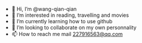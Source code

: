 - 👋 Hi, I’m @wang-qian-qian
- 👀 I’m interested in reading, travelling and movies
- 🌱 I’m currently learning how to use github
- 💞️ I’m looking to collaborate on my own personnality
- 📫 How to reach me mail 227916563@qq.com
<!---
wang-qian-qian/wang-qian-qian is a ✨ special ✨ repository because its `README.md` (this file) appears on your GitHub profile.
You can click the Preview link to take a look at your changes.
--->
